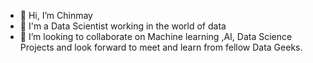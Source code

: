- 👋 Hi, I’m Chinmay
- 👀 I'm a Data Scientist working in the world of data 
- 💞️ I’m looking to collaborate on Machine learning ,AI, Data Science Projects and look forward to meet and learn from fellow Data Geeks. 

<!---
cpm11/cpm11 is a ✨ special ✨ repository because its `README.md` (this file) appears on your GitHub profile.
You can click the Preview link to take a look at your changes.
--->
